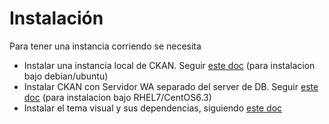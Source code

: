 # Instalación

Para tener una instancia corriendo se necesita
* Instalar una instancia local de CKAN. Seguir [este doc](./01_instalacion_dev.md) (para instalacion bajo debian/ubuntu)
* Instalar CKAN con Servidor WA separado del server de DB. Seguir [este doc](./install_ckan_rhel_centos.md) (para instalacion bajo RHEL7/CentOS6.3)
* Instalar el tema visual y sus dependencias, siguiendo [este doc](./03_instalacion_tema_visual.md)
